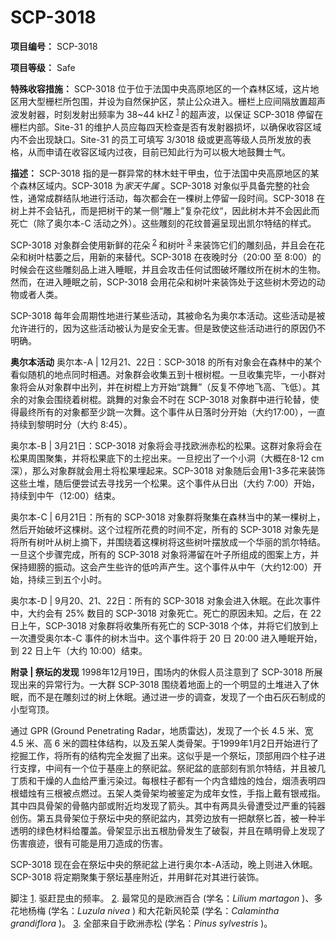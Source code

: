 # SCP-3018
                        


**项目编号：** SCP-3018

**项目等级：** Safe

**特殊收容措施：**  SCP-3018 位于位于法国中央高原地区的一个森林区域，这片地区用大型栅栏所包围，并设为自然保护区，禁止公众进入。栅栏上应间隔放置超声波发射器，时刻发射出频率为 38~44 kHZ<sup class='footnoteref'>
 <a shape='rect' class='footnoteref' id='footnoteref-1' href='javascript:;' onclick='WIKIDOT.page.utils.scrollToReference(&apos;footnote-1&apos;)'>1</a>
</sup>的超声波，以保证 SCP-3018 停留在栅栏内部。Site-31 的维护人员应每四天检查是否有发射器损坏，以确保收容区域内不会出现缺口。Site-31 的员工可填写 3/3018 级或更高等级人员所发放的表格，从而申请在收容区域内过夜，目前已知此行为可以极大地鼓舞士气。

**描述：** SCP-3018 指的是一群异常的林木蛀干甲虫，位于法国中央高原地区的某个森林区域内。SCP-3018 为*家天牛属* 。SCP-3018 对象似乎具备完整的社会性，通常成群结队地进行活动，每次都会在一棵树上停留一段时间。SCP-3018 在树上并不会钻孔，而是把树干的某一侧“雕上”复杂花纹“，因此树木并不会因此而死亡（除了奥尔本-C 活动之外）。这些雕刻的花纹普遍呈现出凯尔特结的样式。

SCP-3018 对象群会使用新鲜的花朵<sup class='footnoteref'>
 <a shape='rect' class='footnoteref' id='footnoteref-2' href='javascript:;' onclick='WIKIDOT.page.utils.scrollToReference(&apos;footnote-2&apos;)'>2</a>
</sup>和树叶<sup class='footnoteref'>
 <a shape='rect' class='footnoteref' id='footnoteref-3' href='javascript:;' onclick='WIKIDOT.page.utils.scrollToReference(&apos;footnote-3&apos;)'>3</a>
</sup>来装饰它们的雕刻品，并且会在花朵和树叶枯萎之后，用新的来替代。SCP-3018 在夜晚时分（20:00 至 8:00）的时候会在这些雕刻品上进入睡眠，并且会攻击任何试图破坏雕纹所在树木的生物。然而，在进入睡眠之前，SCP-3018 会用花朵和树叶来装饰处于这些树木旁边的动物或者人类。

SCP-3018 每年会周期性地进行某些活动，其被命名为奥尔本活动。这些活动是被允许进行的，因为这些活动被认为是安全无害。但是致使这些活动进行的原因仍不明确。

**奥尔本活动** 
奥尔本-A | 12月21、22日：SCP-3018 的所有对象会在森林中的某个看似随机的地点同时相遇。对象群会收集五到十根树棍。一旦收集完毕，一小群对象将会从对象群中出列，并在树棍上方开始“跳舞”（反复不停地飞高、飞低）。其余的对象会围绕着树棍。跳舞的对象会不时在 SCP-3018 对象群中进行轮替，使得最终所有的对象都至少跳一次舞。这个事件从日落时分开始（大约17:00），一直持续到黎明时分（大约 8:45）。

奥尔本-B | 3月21日：SCP-3018 对象将会寻找欧洲赤松的松果。这群对象将会在松果周围聚集，并将松果底下的土挖出来。一旦挖出了一个小洞（大概在8-12 cm 深），那么对象群就会用土将松果埋起来。SCP-3018 对象随后会用1-3多花来装饰这些土堆，随后便尝试去寻找另一个松果。这个事件从日出（大约 7:00）开始，持续到中午（12:00）结束。

奥尔本-C | 6月21日：所有的 SCP-3018 对象群将聚集在森林当中的某一棵树上，然后开始破坏这棵树。这个过程所花费的时间不定，所有的 SCP-3018 对象先是将所有树叶从树上摘下，并围绕着这棵树将这些树叶摆放成一个华丽的凯尔特结。一旦这个步骤完成，所有的 SCP-3018 对象将滞留在叶子所组成的图案上方，并保持翅膀的振动。这会产生些许的低吟声产生。这个事件从中午（大约12:00）开始，持续三到五个小时。

奥尔本-D | 9月20、21、22日：所有的 SCP-3018 对象会进入休眠。在此次事件中，大约会有 25% 数目的 SCP-3018 对象死亡。死亡的原因未知。之后，在 22 日上午，SCP-3018 对象群将收集所有死亡的 SCP-3018 个体，并将它们放到上一次遭受奥尔本-C 事件的树木当中。这个事件将于 20 日 20:00 进入睡眠开始，到 22 日上午（大约 10:00）结束。

**附录 | 祭坛的发现** 
1998年12月19日，围场内的休假人员注意到了 SCP-3018 所展现出来的异常行为。一大群 SCP-3018 围绕着地面上的一个明显的土堆进入了休眠，而不是在雕刻过的树上休眠。通过进一步的调查，发现了一个由石灰石制成的小型穹顶。

通过 GPR (Ground Penetrating Radar，地质雷达)，发现了一个长 4.5 米、宽 4.5 米、高 6 米的圆柱体结构，以及五架人类骨架。于1999年1月2日开始进行了挖掘工作，将所有的结构完全发掘了出来。这似乎是一个祭坛，顶部用四个柱子进行支撑，中间有一个位于基座上的祭祀盆。祭祀盆的底部刻有凯尔特结，并且被几丁质和干燥的人血给严重污染过。每根柱子都有一个内含蜡烛的烛台，烟渍表明四根蜡烛有三根被点燃过。五架人类骨架均被鉴定为成年女性，手指上戴有银戒指。其中四具骨架的骨骼内部或附近均发现了箭头。其中有两具头骨遭受过严重的钝器创伤。第五具骨架位于祭坛中央的祭祀盆内，其旁边放有一把献祭匕首，被一种半透明的绿色材料给覆盖。骨架显示出五根肋骨发生了破裂，并且在睛明骨上发现了伤害痕迹，很有可能是用刀造成的伤害。

SCP-3018 现在会在祭坛中央的祭祀盆上进行奥尔本-A活动，晚上则进入休眠。SCP-3018 将定期聚集于祭坛基座附近，并用鲜花对其进行装饰。



脚注
<a shape='rect' href='javascript:;' onclick='WIKIDOT.page.utils.scrollToReference(&apos;footnoteref-1&apos;)'>1</a>. 驱赶昆虫的频率。
<a shape='rect' href='javascript:;' onclick='WIKIDOT.page.utils.scrollToReference(&apos;footnoteref-2&apos;)'>2</a>. 最常见的是欧洲百合 (学名：*Lilium martagon* )、多花地杨梅 (学名：*Luzula nivea* ) 和大花新风轮菜 (学名：*Calamintha grandiflora* )。
<a shape='rect' href='javascript:;' onclick='WIKIDOT.page.utils.scrollToReference(&apos;footnoteref-3&apos;)'>3</a>. 全部来自于欧洲赤松 (学名：*Pinus sylvestris* )。


                    